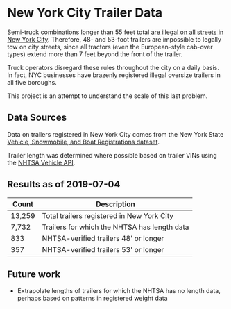 # New York City Trailer Data

Semi-truck combinations longer than 55 feet total [are illegal on all streets in New York City](https://www1.nyc.gov/html/dot/html/motorist/sizewt.shtml). Therefore, 48- and 53-foot trailers are impossible to legally tow on city streets, since all tractors (even the European-style cab-over types) extend more than 7 feet beyond the front of the trailer.

Truck operators disregard these rules throughout the city on a daily basis. In fact, NYC businesses have brazenly registered illegal oversize trailers in all five boroughs.

This project is an attempt to understand the scale of this last problem.

## Data Sources

Data on trailers registered in New York City comes from the New York State [Vehicle, Snowmobile, and Boat Registrations dataset](https://data.ny.gov/Transportation/Trailers-Registered-in-New-York-City/rcmm-pc7d).

Trailer length was determined where possible based on trailer VINs using the [NHTSA Vehicle API](https://vpic.nhtsa.dot.gov/api/).

## Results as of 2019-07-04

Count | Description
-|-
13,259 | Total trailers registered in New York City
7,732 | Trailers for which the NHTSA has length data
833 | NHTSA-verified trailers 48' or longer
357 | NHTSA-verified trailers 53' or longer

## Future work

- Extrapolate lengths of trailers for which the NHTSA has no length data, perhaps based on patterns in registered weight data
